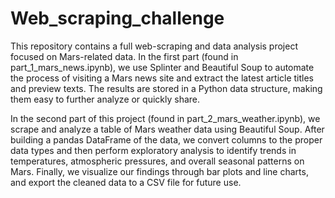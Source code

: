 # Web_scraping_challenge
This repository contains a full web-scraping and data analysis project focused on Mars-related data. In the first part (found in part_1_mars_news.ipynb), we use Splinter and Beautiful Soup to automate the process of visiting a Mars news site and extract the latest article titles and preview texts. The results are stored in a Python data structure, making them easy to further analyze or quickly share.

In the second part of this project (found in part_2_mars_weather.ipynb), we scrape and analyze a table of Mars weather data using Beautiful Soup. After building a pandas DataFrame of the data, we convert columns to the proper data types and then perform exploratory analysis to identify trends in temperatures, atmospheric pressures, and overall seasonal patterns on Mars. Finally, we visualize our findings through bar plots and line charts, and export the cleaned data to a CSV file for future use.